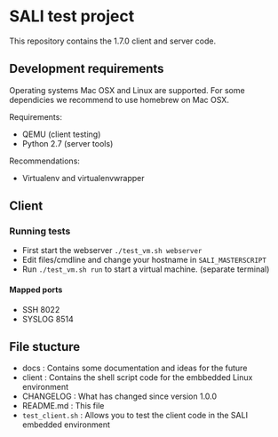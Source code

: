 # SALI test project

This repository contains the 1.7.0 client and server code.

## Development requirements

Operating systems Mac OSX and Linux are supported. For some dependicies we recommend to use homebrew on Mac OSX.

Requirements:
 * QEMU (client testing)
 * Python 2.7 (server tools)

Recommendations:
 * Virtualenv and virtualenvwrapper

## Client

### Running tests
 * First start the webserver `./test_vm.sh webserver`
 * Edit files/cmdline and change your hostname in `SALI_MASTERSCRIPT`
 * Run `./test_vm.sh run` to start a virtual machine. (separate terminal)

#### Mapped ports
 * SSH 8022
 * SYSLOG 8514

## File stucture

 * docs : Contains some documentation and ideas for the future
 * client : Contains the shell script code for the embbedded Linux environment
 * CHANGELOG : What has changed since version 1.0.0
 * README.md : This file
 * `test_client.sh` : Allows you to test the client code in the SALI embedded environment
